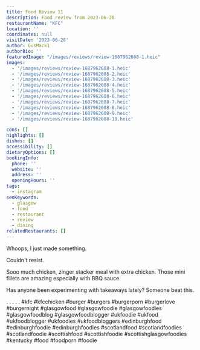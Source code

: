 ```yaml
---
title: Food Review 11
description: Food review from 2023-06-28
restaurantName: "KFC"
location: ''
coordinates: null
visitDate: '2023-06-28'
author: GusMack1
authorBio: ''
featuredImage: "/images/reviews/review-1687962608-1.heic"
images:
  - '/images/reviews/review-1687962608-1.heic'
  - '/images/reviews/review-1687962608-2.heic'
  - '/images/reviews/review-1687962608-3.heic'
  - '/images/reviews/review-1687962608-4.heic'
  - '/images/reviews/review-1687962608-5.heic'
  - '/images/reviews/review-1687962608-6.heic'
  - '/images/reviews/review-1687962608-7.heic'
  - '/images/reviews/review-1687962608-8.heic'
  - '/images/reviews/review-1687962608-9.heic'
  - '/images/reviews/review-1687962608-10.heic'

cons: []
highlights: []
dishes: []
accessibility: []
dietaryOptions: []
bookingInfo:
  phone: ''
  website: ''
  address: ''
  openingHours: ''
tags:
  - instagram
seoKeywords:
  - glasgow
  - food
  - restaurant
  - review
  - dining
relatedRestaurants: []
---
```

Whoops, I just made something. 

Couldn't resist. 

Sooo much chicken, zinger stacker meal with extra chicken. Those mini fillets are amazing especially with BBQ sauce. 

Has anyone been experimenting with takeaways lately? Someone beat this.

.
.
.
.
.
#kfc #kfcchicken #burger #burgers #burgerporn #burgerlove #burgernight #glasgowfood #glasgowfoodie #glasgowfoodies #glasgowfoodblog #glasgowfoodblogger #ukfoodie #ukfood #ukfoodblogger #ukfoodies #ukfoodbloggers #edinburghfood #edinburghfoodie #edinburghfoodies #scotlandfood #scotlandfoodies #scotlandfoodie #scottishfood #scottishfoodie #scottishglasgowfoodies #kentucky #food #foodporn #foodie
